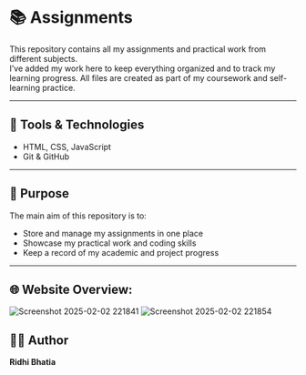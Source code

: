 # 📚 Assignments

This repository contains all my assignments and practical work from different subjects.  
I’ve added my work here to keep everything organized and to track my learning progress.
All files are created as part of my coursework and self-learning practice.

---

## 🧰 Tools & Technologies

- HTML, CSS, JavaScript  
- Git & GitHub

---

## 🎯 Purpose

The main aim of this repository is to:
- Store and manage my assignments in one place  
- Showcase my practical work and coding skills  
- Keep a record of my academic and project progress  

---

## 🌐 Website Overview:
![Screenshot 2025-02-02 221841](https://github.com/user-attachments/assets/467e802c-1139-4d6e-b87e-8cf98e2fb2e6)
![Screenshot 2025-02-02 221854](https://github.com/user-attachments/assets/c855e20d-02cc-4966-8013-e95c7d7fd605)

## 👩‍💻 Author

**Ridhi Bhatia**  

